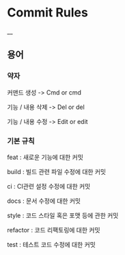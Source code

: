 # Commit Rules

__

## 용어

### 약자
커맨드 생성 -> Cmd or cmd

기능 / 내용 삭제 -> Del or del

기능 / 내용 수정 -> Edit or edit

### 기본 규칙
feat : 새로운 기능에 대한 커밋

build : 빌드 관련 파일 수정에 대한 커밋

ci : CI관련 설정 수정에 대한 커밋

docs : 문서 수정에 대한 커밋

style : 코드 스타일 혹은 포맷 등에 관한 커밋

refactor :  코드 리팩토링에 대한 커밋

test : 테스트 코드 수정에 대한 커밋
